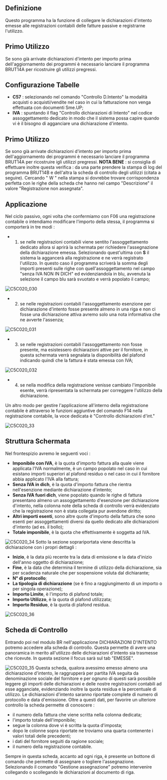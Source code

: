 ## Definizione

Questo programma ha la funzione di collegare le dichiarazioni d'intento emesse alle registrazioni contabili delle fatture passive e registrarne l'utilizzo.

## Primo Utilizzo

Se sono già arrivate dichiarazioni d'intento per importo prima dell'aggiornamento dei programmi è necessario lanciare il programma BRUT14A per ricostruire gli utilizzi pregressi.

## Configurazione Tabelle

-  **C57** :  selezionando nel comando "Controllo D.Intento" la modalità acquisti o acquisti/vendite nel caso in cui la fatturazione non venga effettuata con documenti Sme.UP;
-  **IVA** :  spuntando il flag "Controllo dichiarazioni di Intento" nel codice assoggettamento dedicato in modo che il sistema possa capire quando vi è il bisogno di agganciare una dichiarazione d'intento.

## Primo Utilizzo

Se sono già arrivate dichiarazioni d'intento per importo prima dell'aggiornamento dei programmi è necessario lanciare il programma BRUT14A per ricostruire igli utilizzi pregressi.
**NOTA BENE** :  si consiglia di effettuare inoltre questa verifica :  da una parte prendere la stampa di log del programma BRUT14B e dell'altra la scheda di controllo degli utilizzi (citata a seguire). Cercando " W " nella stampa si dovrebbe trovare corrispondenza perfetta con le righe della scheda che hanno nel campo "Descrizione" il valore "Registrazione non assegnata".

## Applicazione

Nel ciclo passivo, ogni volta che confermiamo con F06 una registrazione contabile o intendiamo modificare l'importo della stessa, il programma si comporterà in tre modi : 

-  1. se nelle registrazioni contabili viene sentito l'assoggettamento dedicato allora si aprirà la schermata per richiedere l'assegnazione della dichiarazione emessa. Selezionando quest'ultima con **S** il sistema la aggancerà alla registrazione e ne verrà registrato l'utilizzo. In questo caso il programma scriverà la somma degli importi presenti sulle righe con quell'assoggettamento nel campo "senza IVA NON IN DICH" ed evidenziandola in blu, avvenuta la selezione il campo blu sarà svuotato e verrà popolato il campo;

![C5C020_030](http://doc.smeup.com/immagini/C5C020_R/C5C020_030.png)
-  2. se nelle registrazioni contabili l'assoggettamento esenzione per dichiarazione d'intento fosse presente almeno in una riga e non ci fosse una dichiarazione attiva avremo solo una nota informativa che ne avverte l'assenza;

![C5C020_031](http://doc.smeup.com/immagini/C5C020_R/C5C020_031.png)
-  3. se nelle registrazioni contabili l'assoggettamento non fosse presente, ma esistessero dichiarazioni attive per il fornitore, in questa schermata verrà segnalata la disponibilità del plafond indicando quindi che la fattura è stata emessa con IVA;

![C5C020_032](http://doc.smeup.com/immagini/C5C020_R/C5C020_032.png)
-  4. se nella modifica della registrazione venisse cambiato l'imponibile esente, verrà ripresentata la schermata per correggere l'utilizzo della dichiarazione.

Un altro modo per gestire l'applicazione all'interno della registrazione contabile è attraverso le funzioni aggiuntive del comando F14 nella registrazione contabile, la voce dedicata è "Controllo dichiarazioni d'int."

![C5C020_33](http://doc.smeup.com/immagini/C5C020_R/C5C020_33.png)
## Struttura Schermata

Nel frontespizio avremo le seguenti voci : 

-  **Imponibile con IVA**, è la quota d'importo fattura alla quale viene applicata l'IVA normalmente, è un campo popolato nel caso in cui esistano importi superiori al plafond residuo o nel caso in cui il fornitore abbia applicato l'IVA alla fattura;
-  **Senza IVA in dich**, è la quota d'importo fattura che rientra nell'esenzione mediante dichiarazione d'intento;
-  **Senza IVA fuori dich**, viene popolato quando le righe di fattura presentano almeno un assoggettamento d'esenzione per dichiarazione d'intento, nella colonna note della scheda di controllo verrà evidenziato che la registrazione non è stata collegata pur avendone diritto;
-  **Altri importi esenti**, sono altre quote d'importo della fattura che sono esenti per assoggettamenti diversi da quello dedicato alle dichiarazioni d'intento (ad es. il bollo);
-  **Totale imponibile**, è la quota che effettivamente è soggetta ad IVA.

![C5C020_34](http://doc.smeup.com/immagini/C5C020_R/C5C020_34.png)
Sotto la sezione soprariportata viene descritta la dichiarazione con i propri dettagli : 

-  **Inizio**, è la data più recente tra la data di emissione e la data d'inizio dell'anno oggetto di dichiarazione;
-  **Fine**, è la data che determina il termine di utilizzo della dichiarazione, sia per scadenza naturale che per sospensione voluta dal dichiarante;
-  **N° di protocollo**;
-  **La tipologia di dichiarazione** (se è fino a raggiungimento di un importo o per singola operazione);
-  **Importo Limite**, è l'importo di plafond totale;
-  **Importo Utilizzo**, è la quota di plafond utilizzata;
-  **Importo Residuo**, è la quota di plafond residua.

![C5C020_36](http://doc.smeup.com/immagini/C5C020_R/C5C020_36.png)
## Scheda di Controllo

Entrando poi nel modulo BR nell'applicazione DICHIARAZIONI D'INTENTO potremo accedere alla scheda di controllo. Questa permette di avere una panoramica in merito all'utilizzo delle dichiarazioni d'intento sia trasmesse che ricevute. In questa sezione il focus sarà sul tab "EMESSE".

![C5C020_35](http://doc.smeup.com/immagini/C5C020_R/C5C020_35.png)
Questa scheda, qualora avessimo emesso almeno una dichiarazione d'intento, le raggrupperà per partita IVA seguita da denominazione sociale del fornitore e per ognuno di questi sarà possibile leggere gli importi delle dichiarazioni e delle nostre registrazioni contabili ad esse agganciate, evidenziando inoltre la quota residua e la percentuale di utilizzo. Le dichiarazioni d'intento saranno riportate complete di numero di protocollo e data d'emissione. Oltre a questi dati, per favorire un ulteriore controllo la scheda permette di conoscere : 

-  il numero della fattura che viene scritta nella colonna dedicata;
-  l'importo totale dell'imponibile;
-  segue la colonna dove vi è scritta la quota d'imposta;
-  dopo le colonne sopra riportate ne troviamo una quarta contenente i valori totali delle precedenti;
-  i dati del fornitore seguiti da ragione sociale;
-  il numero della registrazione contabile.

Sempre in questa scheda, accanto ad ogni riga, è presente un bottone di comando che permette di assegnare o togliere l'assegnazione. Selezionando il comando "Gestione assegnazione" potremo intervenire collegando o scollegando le dichiarazioni al documento di riga.


